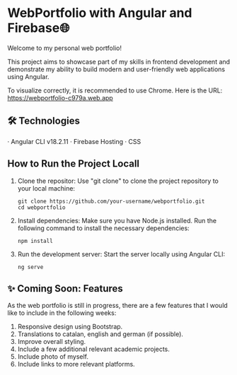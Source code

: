 # WebPortfolio with Angular and Firebase🌐
Welcome to my personal web portfolio!

This project aims to showcase part of my skills in frontend development and demonstrate my ability to build modern and user-friendly web applications using Angular.

To visualize correctly, it is recommended to use Chrome. Here is the URL: https://webportfolio-c979a.web.app

## 🛠️ Technologies
· Angular CLI v18.2.11
· Firebase Hosting
· CSS

## How to Run the Project Locall
1. Clone the repositor:
Use "git clone" to clone the project repository to your local machine:
    ```
    git clone https://github.com/your-username/webportfolio.git
    cd webportfolio
    ```
2. Install dependencies:
Make sure you have Node.js installed. Run the following command to install the necessary dependencies:
    ```
    npm install
    ```

3. Run the development server:
Start the server locally using Angular CLI:
    ```
    ng serve
    ```
  
## ✨ Coming Soon: Features
As the web portfolio is still in progress, there are a few features that I would like to include in the following weeks:
1. Responsive design using Bootstrap.
2. Translations to catalan, english and german (if possible).
3. Improve overall styling.
4. Include a few additional relevant academic projects.
5. Include photo of myself.
6. Include links to more relevant platforms.



